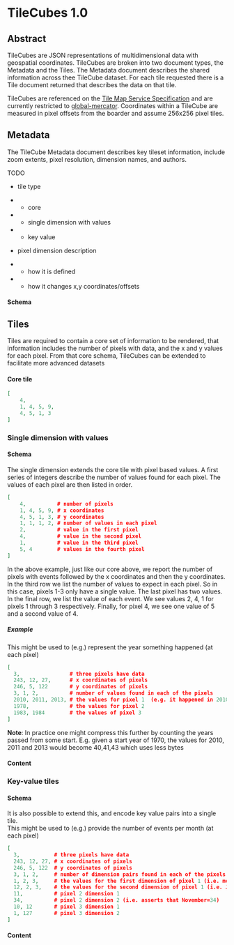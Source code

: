 # TileCubes 1.0

## Abstract

TileCubes are JSON representations of multidimensional data with geospatial coordinates. TileCubes are broken into two document types, the Metadata and the Tiles. The Metadata document describes the shared information across thee TileCube dataset. For each tile requested there is a Tile document returned that describes the data on that tile. 

TileCubes are referenced on the [Tile Map Service Specification](http://wiki.osgeo.org/wiki/Tile_Map_Service_Specification) and are currently restricted to [global-mercator](http://wiki.osgeo.org/wiki/Tile_Map_Service_Specification#global-mercator). Coordinates within a TileCube are measured in pixel offsets from the boarder and assume 256x256 pixel tiles. 

## Metadata

The TileCube Metadata document describes key tileset information, include zoom extents, pixel resolution, dimension names, and authors.

TODO

* tile type
 * * core
 * * single dimension with values
 * * key value

* pixel dimension description
 * * how it is defined
 * * how it changes x,y coordinates/offsets


#### Schema

## Tiles

Tiles are required to contain a core set of information to be rendered, that information includes the number of pixels with data, and the x and y values for each pixel. From that core schema, TileCubes can be extended to facilitate more advanced datasets

#### Core tile

```json
[
	4,
	1, 4, 5, 9,
	4, 5, 1, 3
]
```

### Single dimension with values

#### Schema

The single dimension extends the core tile with pixel based values. A first series of integers describe the number of values found for each pixel. The values of each pixel are then listed in order.


```json
[
	4,          # number of pixels
	1, 4, 5, 9, # x coordinates
	4, 5, 1, 3, # y coordinates
	1, 1, 1, 2, # number of values in each pixel
	2,          # value in the first pixel
	4,          # value in the second pixel
	1,          # value in the third pixel
	5, 4        # values in the fourth pixel
]
```

In the above example, just like our core above, we report the number of pixels with events followed by the x coordinates and then the y coordinates. In the third row we list the number of values to expect in each pixel. So in this case, pixels 1-3 only have a single value. The last pixel has two values. In the final row, we list the value of each event. We see values 2, 4, 1 for pixels 1 through 3 respectively. Finally, for pixel 4, we see one value of 5 and a second value of 4.

##### Example

This might be used to (e.g.) represent the year something happened (at each pixel)

```json
[
  3,                # three pixels have data
  243, 12, 27,      # x coordinates of pixels
  246, 5, 122       # y coordinates of pixels
  3, 1, 2,          # number of values found in each of the pixels
  2010, 2011, 2013, # the values for pixel 1  (e.g. it happened in 2010, 2011 and 2013)
  1978,             # the values for pixel 2
  1983, 1984        # the values of pixel 3
]
```

**Note**: In practice one might compress this further by counting the years passed from some start.  E.g. given a start year of 1970, the values for 2010, 2011 and 2013 would become 40,41,43 which uses less bytes

#### Content

### Key-value tiles

#### Schema

It is also possible to extend this, and encode key value pairs into a single tile.  
This might be used to (e.g.) provide the number of events per month (at each pixel)

```json
[
  3,           # three pixels have data
  243, 12, 27, # x coordinates of pixels
  246, 5, 122  # y coordinates of pixels
  3, 1, 2,     # number of dimension pairs found in each of the pixels
  1, 2, 3,     # the values for the first dimension of pixel 1 (i.e. months Jan,Feb,Mar)
  12, 2, 3,    # the values for the second dimension of pixel 1 (i.e. Jan=12, Feb=2, Mar=3)
  11,          # pixel 2 dimension 1
  34,          # pixel 2 dimension 2 (i.e. asserts that November=34)
  10, 12       # pixel 3 dimension 1
  1, 127       # pixel 3 dimension 2
]
```

#### Content
